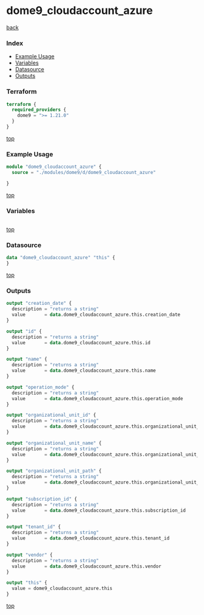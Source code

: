 # dome9_cloudaccount_azure

[back](../dome9.md)

### Index

- [Example Usage](#example-usage)
- [Variables](#variables)
- [Datasource](#datasource)
- [Outputs](#outputs)

### Terraform

```terraform
terraform {
  required_providers {
    dome9 = ">= 1.21.0"
  }
}
```

[top](#index)

### Example Usage

```terraform
module "dome9_cloudaccount_azure" {
  source = "./modules/dome9/d/dome9_cloudaccount_azure"

}
```

[top](#index)

### Variables

```terraform
```

[top](#index)

### Datasource

```terraform
data "dome9_cloudaccount_azure" "this" {
}
```

[top](#index)

### Outputs

```terraform
output "creation_date" {
  description = "returns a string"
  value       = data.dome9_cloudaccount_azure.this.creation_date
}

output "id" {
  description = "returns a string"
  value       = data.dome9_cloudaccount_azure.this.id
}

output "name" {
  description = "returns a string"
  value       = data.dome9_cloudaccount_azure.this.name
}

output "operation_mode" {
  description = "returns a string"
  value       = data.dome9_cloudaccount_azure.this.operation_mode
}

output "organizational_unit_id" {
  description = "returns a string"
  value       = data.dome9_cloudaccount_azure.this.organizational_unit_id
}

output "organizational_unit_name" {
  description = "returns a string"
  value       = data.dome9_cloudaccount_azure.this.organizational_unit_name
}

output "organizational_unit_path" {
  description = "returns a string"
  value       = data.dome9_cloudaccount_azure.this.organizational_unit_path
}

output "subscription_id" {
  description = "returns a string"
  value       = data.dome9_cloudaccount_azure.this.subscription_id
}

output "tenant_id" {
  description = "returns a string"
  value       = data.dome9_cloudaccount_azure.this.tenant_id
}

output "vendor" {
  description = "returns a string"
  value       = data.dome9_cloudaccount_azure.this.vendor
}

output "this" {
  value = dome9_cloudaccount_azure.this
}
```

[top](#index)